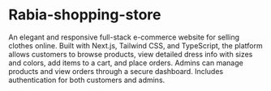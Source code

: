 # Rabia-shopping-store
An elegant and responsive full-stack e-commerce website for selling clothes online. Built with Next.js, Tailwind CSS, and TypeScript, the platform allows customers to browse products, view detailed dress info with sizes and colors, add items to a cart, and place orders. Admins can manage products and view orders through a secure dashboard. Includes authentication for both customers and admins.
